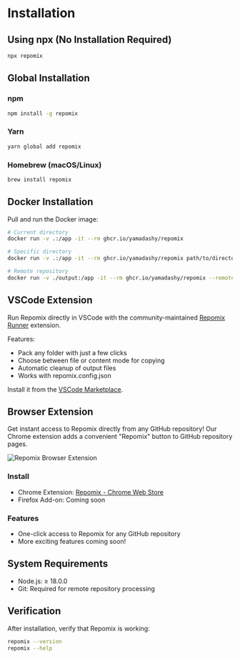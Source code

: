 # Installation

## Using npx (No Installation Required)

```bash
npx repomix
```

## Global Installation

### npm
```bash
npm install -g repomix
```

### Yarn
```bash
yarn global add repomix
```

### Homebrew (macOS/Linux)
```bash
brew install repomix
```

## Docker Installation

Pull and run the Docker image:

```bash
# Current directory
docker run -v .:/app -it --rm ghcr.io/yamadashy/repomix

# Specific directory
docker run -v .:/app -it --rm ghcr.io/yamadashy/repomix path/to/directory

# Remote repository
docker run -v ./output:/app -it --rm ghcr.io/yamadashy/repomix --remote yamadashy/repomix
```

## VSCode Extension

Run Repomix directly in VSCode with the community-maintained [Repomix Runner](https://marketplace.visualstudio.com/items?itemName=DorianMassoulier.repomix-runner) extension.

Features:
- Pack any folder with just a few clicks
- Choose between file or content mode for copying
- Automatic cleanup of output files
- Works with repomix.config.json

Install it from the [VSCode Marketplace](https://marketplace.visualstudio.com/items?itemName=DorianMassoulier.repomix-runner).

## Browser Extension

Get instant access to Repomix directly from any GitHub repository! Our Chrome extension adds a convenient "Repomix" button to GitHub repository pages.

![Repomix Browser Extension](/images/docs/browser-extension.png)

### Install
- Chrome Extension: [Repomix - Chrome Web Store](https://chromewebstore.google.com/detail/repomix/fimfamikepjgchehkohedilpdigcpkoa)
- Firefox Add-on: Coming soon

### Features
- One-click access to Repomix for any GitHub repository
- More exciting features coming soon!

## System Requirements

- Node.js: ≥ 18.0.0
- Git: Required for remote repository processing

## Verification

After installation, verify that Repomix is working:

```bash
repomix --version
repomix --help
```
